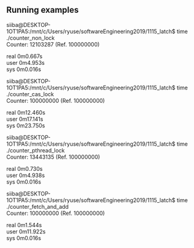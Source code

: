 ## Running examples

siiba@DESKTOP-1OT1PA5:/mnt/c/Users/ryuse/softwareEngineering2019/1115_latch$ time ./counter_non_lock<br>
Counter: 12103287 (Ref. 100000000)<br>

real    0m0.667s<br>
user    0m4.953s<br>
sys     0m0.016s<br>

siiba@DESKTOP-1OT1PA5:/mnt/c/Users/ryuse/softwareEngineering2019/1115_latch$ time ./counter_cas_lock<br>
Counter: 100000000 (Ref. 100000000)<br>

real    0m12.460s<br>
user    0m17.141s<br>
sys     0m23.750s<br>

siiba@DESKTOP-1OT1PA5:/mnt/c/Users/ryuse/softwareEngineering2019/1115_latch$ time ./counter_pthread_lock<br>
Counter: 13443135 (Ref. 100000000)<br>

real    0m0.730s<br>
user    0m4.938s<br>
sys     0m0.016s<br>

siiba@DESKTOP-1OT1PA5:/mnt/c/Users/ryuse/softwareEngineering2019/1115_latch$ time ./counter_fetch_and_add<br>
Counter: 100000000 (Ref. 100000000)<br>

real    0m1.544s<br>
user    0m11.922s<br>
sys     0m0.016s<br>
